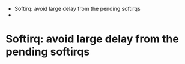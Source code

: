 + Softirq: avoid large delay from the pending softirqs
+ 


# Softirq: avoid large delay from the pending softirqs
